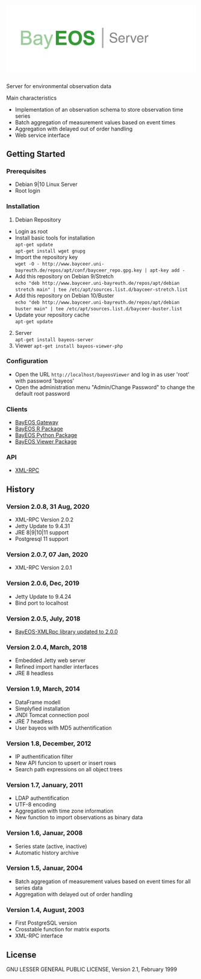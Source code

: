 # ![BayEOS Server](docs/server_logo.png)
Server for environmental observation data

Main characteristics 
- Implementation of an observation schema to store observation time series
- Batch aggregation of measurement values based on event times
- Aggregation with delayed out of order handling
- Web service interface 

## Getting Started
### Prerequisites
- Debian 9|10 Linux Server 
- Root login

### Installation
1. Debian Repository
- Login as root
- Install basic tools for installation  
`apt-get update`  
`apt-get install wget gnupg`
- Import the repository key  
`wget -O - http://www.bayceer.uni-bayreuth.de/repos/apt/conf/bayceer_repo.gpg.key | apt-key add -`
- Add this repository on Debian 9/Stretch  
`echo "deb http://www.bayceer.uni-bayreuth.de/repos/apt/debian stretch main" | tee /etc/apt/sources.list.d/bayceer-stretch.list`  
- Add this repository on Debian 10/Buster  
`echo "deb http://www.bayceer.uni-bayreuth.de/repos/apt/debian buster main" | tee /etc/apt/sources.list.d/bayceer-buster.list`  
- Update your repository cache  
`apt-get update`
2. Server   
`apt-get install bayeos-server`
3. Viewer 
`apt-get install bayeos-viewer-php`

### Configuration
- Open the URL `http://localhost/bayeosViewer` and log in as user 'root' with password 'bayeos'
- Open the administration menu "Admin/Change Password" to change the default root password

### Clients
- [BayEOS Gateway](https://github.com/BayCEER/bayeos-gateway)
- [BayEOS R Package](https://github.com/BayCEER/BayEOS-R) 
- [BayEOS Python Package](https://github.com/BayCEER/bayeos-python-cli)
- [BayEOS Viewer Package](https://github.com/BayCEER/bayeos-viewer-php)

### API
- [XML-RPC](http://bayceer.github.io/bayeos-xmlrpc/apidocs/)

## History

### Version 2.0.8, 31 Aug, 2020
- XML-RPC Version 2.0.2
- Jetty Update to 9.4.31
- JRE 8|9|10|11 support
- Postgresql 11 support  

### Version 2.0.7, 07 Jan, 2020
- XML-RPC Version 2.0.1

### Version 2.0.6, Dec, 2019
- Jetty Update to 9.4.24
- Bind port to localhost  

### Version 2.0.5, July, 2018
- [BayEOS-XMLRpc library updated to 2.0.0](https://github.com/BayCEER/bayeos-xmlrpc)

### Version 2.0.4, March, 2018
- Embedded Jetty web server 
- Refined import handler interfaces 
- JRE 8 headless 

### Version 1.9, March, 2014
- DataFrame modell 
- Simplyfied installation
- JNDI Tomcat connection pool
- JRE 7 headless
- User bayeos with MD5 authentification

### Version 1.8, December, 2012
- IP authentification filter
- New API funcion to upsert or insert rows
- Search path expressions on all object trees    

### Version 1.7, January, 2011
- LDAP authentification
- UTF-8 encoding
- Aggregation with time zone information
- New function to import observations as binary data 

### Version 1.6, Januar, 2008
- Series state (active, inactive)
- Automatic history archive

### Version 1.5, Januar, 2004
- Batch aggregation of measurement values based on event times for all series data
- Aggregation with delayed out of order handling

### Version 1.4, August, 2003
- First PostgreSQL version
- Crosstable function for matrix exports 
- XML-RPC interface

## License
GNU LESSER GENERAL PUBLIC LICENSE, Version 2.1, February 1999







